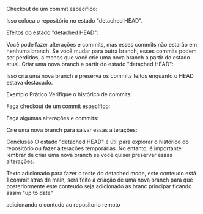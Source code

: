 Checkout de um commit específico:

Isso coloca o repositório no estado "detached HEAD".

Efeitos do estado "detached HEAD":

Você pode fazer alterações e commits, mas esses commits não estarão em nenhuma branch.
Se você mudar para outra branch, esses commits podem ser perdidos, a menos que você crie uma nova branch a partir do estado atual.
Criar uma nova branch a partir do estado "detached HEAD":

Isso cria uma nova branch e preserva os commits feitos enquanto o HEAD estava destacado.

Exemplo Prático
Verifique o histórico de commits:

Faça checkout de um commit específico:

Faça algumas alterações e commits:

Crie uma nova branch para salvar essas alterações:

Conclusão
O estado "detached HEAD" é útil para explorar o histórico do repositório ou fazer alterações temporárias. No entanto, é importante lembrar de criar uma nova branch se você quiser preservar essas alterações.

Texto adicionado para fazer o teste do detached mode, este conteudo está 1 commit atras da main, sera feito a criação de uma nova branch para que posteriormente este conteudo seja adicionado as branc principar ficando assim "up to date"

adicionando o contudo ao repositorio remoto
